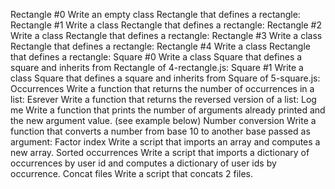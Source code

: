 Rectangle #0
Write an empty class Rectangle that defines a rectangle:
Rectangle #1
Write a class Rectangle that defines a rectangle:
Rectangle #2
Write a class Rectangle that defines a rectangle:
Rectangle #3
Write a class Rectangle that defines a rectangle:
Rectangle #4
Write a class Rectangle that defines a rectangle:
Square #0
Write a class Square that defines a square and inherits from Rectangle of 4-rectangle.js:
Square #1
Write a class Square that defines a square and inherits from Square of 5-square.js:
Occurrences
Write a function that returns the number of occurrences in a list:
Esrever
Write a function that returns the reversed version of a list:
Log me
Write a function that prints the number of arguments already printed and the new argument value. (see example below)
Number conversion
Write a function that converts a number from base 10 to another base passed as argument:
Factor index
Write a script that imports an array and computes a new array.
Sorted occurrences
Write a script that imports a dictionary of occurrences by user id and computes a dictionary of user ids by occurrence.
Concat files
Write a script that concats 2 files.
